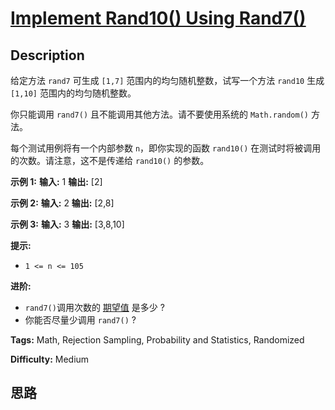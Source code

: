 # [Implement Rand10() Using Rand7()][title]

## Description

给定方法 `rand7` 可生成 `[1,7]` 范围内的均匀随机整数，试写一个方法 `rand10` 生成 `[1,10]` 范围内的均匀随机整数。

你只能调用 `rand7()` 且不能调用其他方法。请不要使用系统的 `Math.random()` 方法。

每个测试用例将有一个内部参数 `n`，即你实现的函数 `rand10()` 在测试时将被调用的次数。请注意，这不是传递给 `rand10()` 的参数。



**示例 1:**
            **输入:** 1    **输出:** [2]    

**示例 2:**
            **输入:** 2    **输出:** [2,8]    

**示例 3:**
            **输入:** 3    **输出:** [3,8,10]    



**提示:**

  * `1 <= n <= 105`



**进阶:**

  * `rand7()`调用次数的 [期望值](https://en.wikipedia.org/wiki/Expected_value) 是多少 ?
  * 你能否尽量少调用 `rand7()` ?


**Tags:** Math, Rejection Sampling, Probability and Statistics, Randomized

**Difficulty:** Medium

## 思路

[title]: https://leetcode-cn.com/problems/implement-rand10-using-rand7
